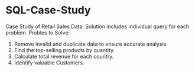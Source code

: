 # SQL-Case-Study
Case Study of Retail Sales Data. Solution includes individual query for each problem. 
Probles to Solve:
1. Remove invalid and duplicate data to ensure accurate analysis.
2. Find the top-selling products by quantity.
3. Calculate total revenue for each country.
4. Identify valuable Customers.
